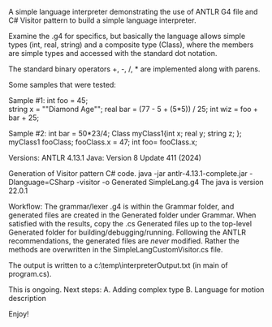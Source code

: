 A simple language interpreter demonstrating the use of ANTLR G4 file and C# Visitor pattern to build a simple language interpreter.

Examine the .g4 for specifics, but basically the language allows simple types (int, real, string) and a composite type (Class), where
the members are simple types and accessed with the standard dot notation.

The standard binary operators +, -, /, * are implemented along with parens.

Some samples that were tested:

Sample #1:
int foo = 45;  
string x = ""Diamond Age""; 
real bar = (77 - 5 + (5*5)) / 25; 
int wiz = foo + bar + 25; 

Sample #2:
int bar = 50*23/4; 
Class myClass1{int x; real y; string z; };
myClass1 fooClass;
fooClass.x = 47;
int foo= fooClass.x;

Versions: ANTLR 4.13.1
Java: Version 8 Update 411 (2024)

Generation of Visitor pattern C# code.
java -jar antlr-4.13.1-complete.jar -Dlanguage=CSharp -visitor -o Generated SimpleLang.g4
The java is version 22.0.1

Workflow:
The grammar/lexer .g4 is within the Grammar folder, and generated files are created in the Generated folder under Grammar.
When satisfied with the results, copy the .cs Generated files up to the top-level Generated folder for building/debugging/running.
Following the ANTLR recommendations, the generated files are *never* modified. Rather the methods are overwritten in the SimpleLangCustomVisitor.cs file.

The output is written to a c:\temp\interpreterOutput.txt (in main of program.cs).

This is ongoing. Next steps: 
A. Adding complex type
B. Language for motion description

Enjoy!




